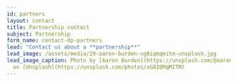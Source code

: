 ```yaml
---
id: partners
layout: contact
title: Partnership contact
subject: Partnership
form_name: contact-dp-partners
lead: "Contact us about a **partnership**"
lead_image: /assets/media/29-aaron-burden-xg8iqmqmitm-unsplash.jpg
lead_image_caption: Photo by [Aaron Burden](https://unsplash.com/@aaronburden)
  on [Unsplash](https://unsplash.com/photos/xG8IQMqMITM)
---
```

